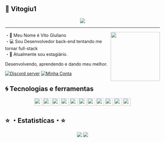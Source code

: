 ## 💭 Vitogiu1

<p align="center">
    <img src="https://discord.c99.nl/widget/theme-1/785653990553288804.png"/>
</p> 

---

<img align="right" src="https://i.imgur.com/TFEuMBP.png" height="160px" />

 ・👦 Meu Nome é Vito Giuliano<br>
 ・💻 Sou Desenvolvedor back-end tentando me tornar full-stack<br>
 ・🤖 Atualmente sou estagiário.
  
Desenvolvendo, aprendendo e dando meu melhor.

<a href="https://discord.gg/MZqJc3KNcC"><img src="https://img.shields.io/discord/717378706976276522?style=flat&labelColor=7289da&logo=discord&logoColor=white" alt="Discord server" /></a> 
<a href="https://discord.com/users/785653990553288804"><img src="https://img.shields.io/badge/-@Vitogiu1%230001-4169E1?style=flat&labelColor=7289da&logo=discord&logoColor=white" alt="Minha Conta" /></a>

## 🌀 Tecnologias e ferramentas

<p align="center">
<img src="https://img.shields.io/badge/javascript-%23F7DF1E.svg?&style=for-the-badge&logo=javascript&logoColor=black" height="25"/>
<img src="https://img.shields.io/badge/Html-ffa500.svg?style=for-the-badge&logo=html5&logoColor=white" height="25" />
<img src="https://img.shields.io/badge/Css-7273ff.svg?style=for-the-badge&logo=css3&logoColor=white" height="25" />
<img src="https://img.shields.io/badge/node.js%20-%2343853D.svg?&style=for-the-badge&logo=node.js&logoColor=white" height="25"/>
<img src="https://img.shields.io/badge/React-blue.svg?style=for-the-badge&logo=react&logoColor=white" height="25" />
 <img src="https://img.shields.io/badge/git-%23F7DF1E.svg?&style=for-the-badge&logo=git&logoColor=black" height="25"/>
 <img src="https://img.shields.io/badge/typescript-blue.svg?&style=for-the-badge&logo=typescript&logoColor=white" height="25"/>
 <img src="https://img.shields.io/badge/MySQL-00000F?style=for-the-badge&logo=mysql&logoColor=white" height="25"/>
 <img src="https://img.shields.io/badge/Csharp-00000F?style=for-the-badge&logo=csharp&logoColor=white" height="25"/>
  <img src="https://img.shields.io/badge/Python-14354C?style=for-the-badge&logo=python&logoColor=white" height="25"/>
  <img src="https://img.shields.io/badge/java-964b00?style=for-the-badge&logo=java&logoColor=white" height="25"/>
</p> 

## ⭐ ・Estatistícas・⭐

<p align="center">
  <img src="https://github-readme-stats.vercel.app/api?username=vitogiu1&show_icons=true&theme=tokyonight&line_height=27" />
  <img src="https://github-readme-stats.vercel.app/api/top-langs/?username=vitogiu1&hide=batchfile&theme=tokyonight" />
</p>

